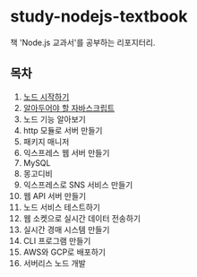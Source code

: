 # study-nodejs-textbook
책 'Node.js 교과서'를 공부하는 리포지터리.

## 목차

1. [노드 시작하기](./docs/01/index.md)
2. [알아두어야 할 자바스크립트](./docs/02/index.md)
3. 노드 기능 알아보기
4. http 모듈로 서버 만들기
5. 패키지 매니저
6. 익스프레스 웹 서버 만들기
7. MySQL
8. 몽고디비
9. 익스프레스로 SNS 서비스 만들기
10. 웹 API 서버 만들기
11. 노드 서비스 테스트하기
12. 웹 소켓으로 실시간 데이터 전송하기
13. 실시간 경매 시스템 만들기
14. CLI 프로그램 만들기
15. AWS와 GCP로 배포하기
16. 서버리스 노드 개발
